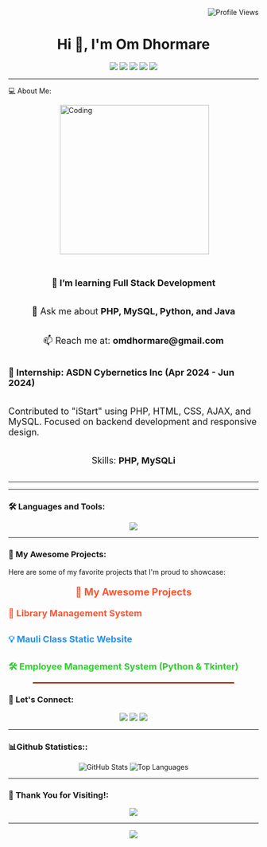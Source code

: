 <!-- Om Dhormare - GitHub Profile -->
<p align="right">
  <img src="https://komarev.com/ghpvc/?username=omdhormare&style=for-the-badge" alt="Profile Views" />
</p>
<h1 align="center">Hi 👋, I'm Om Dhormare</h1>
<p align="center">
  <img src="https://readme-typing-svg.herokuapp.com?color=F7B93E&lines=PHP+%7C+Python+%7C+Java+Developer+C++++;Passionate+about+Java+Developer;Always+Learning+New+Technologies...&center=true&width=500&height=50">
  <img src="https://readme-typing-svg.herokuapp.com?color=F7B93E&lines=Code+Is+My+Passion;Innovation+Through+Code;Building+The+Future+With+Programming...&center=true&width=500&height=50">
  <img src="https://readme-typing-svg.herokuapp.com?color=F7B93E&lines=Solving+Problems+With+Code;Embracing+Challenges+Everyday;Continuous+Learning+Is+The+Key...&center=true&width=500&height=50">
  <img src="https://readme-typing-svg.herokuapp.com?color=F7B93E&lines=Coding+Is+My+Superpower;Building+Solutions+One+Line+At+A+Time;Let's+Code+Together...&center=true&width=500&height=50">
  <img src="https://readme-typing-svg.herokuapp.com?color=F7B93E&lines=Stay+Curious+&+Keep+Coding;Code+Your+Future;Dream+Big+And+Code+Bigger...&center=true&width=500&height=50">
</p>

---
💻 About Me:
<div style="display: flex; align-items: center; justify-content: center; flex-direction: column;">
  <!-- Top line below 'About Me' -->
 

  <!-- Coding Image -->
  <img align="right" width="300" height="300" alt="Coding" src="https://media.licdn.com/dms/image/v2/D5612AQGOmwfIE5mlWA/article-cover_image-shrink_720_1280/article-cover_image-shrink_720_1280/0/1674617947228?e=1740009600&v=beta&t=p4pUNU0mac0DZUH49YUYqybW7crGmcBJ-kXFmFKwFwU" />

  <!-- Bottom line below image -->
  <hr>

  <!-- Text Content -->
  <p style="font-size: 18px; font-weight: bold;">🌱 I’m learning <strong>Full Stack Development</strong></p>
  <p style="font-size: 18px;">💬 Ask me about <strong>PHP, MySQL, Python, and Java</strong></p>
  <p style="font-size: 18px;">📫 Reach me at: <strong>omdhormare@gmail.com</strong></p>

  <!-- Internship Description with emoji -->
  <p style="font-size: 18px; font-weight: bold;">🚀 Internship: ASDN Cybernetics Inc (Apr 2024 - Jun 2024)</p>
  <p style="font-size: 18px;">Contributed to "iStart" using PHP, HTML, CSS, AJAX, and MySQL.
                              Focused on backend development and responsive design.</p>
  <p style="font-size: 18px;">Skills: <strong>PHP, MySQLi</strong></p>

</div>


<hr> <!-- Bottom line -->


---

### 🛠️ Languages and Tools:
<p align="center">
  <img src="https://skillicons.dev/icons?i=php,mysql,python,java,html,css,js,git,github" />
</p>

---

### 🌟 My Awesome Projects:
Here are some of my favorite projects that I'm proud to showcase:

<p align="center" style="font-size: 20px; font-weight: bold; color: #FF5733;">🌟 My Awesome Projects</p>
<p align="center" style="font-size: 16px; color: #333;">

 <span style="font-size: 18px; color: #FF5733; font-weight: bold;">📝 <a href="http://librarymanagementsystem123.infinityfreeapp.com" style="color: #FF5733; text-decoration: none; font-size: 18px;">Library Management System</a></span><br><br>
  
<span style="font-size: 18px; color: #1E90FF; font-weight: bold;">💡 <a href="http://mauliclass.wuaze.com" style="color: #1E90FF; text-decoration: none; font-size: 18px;">Mauli Class Static Website</a></span><br><br>
  
<span style="font-size: 18px; color: #32CD32; font-weight: bold;">🛠️ <a href="https://github.com/omdhormare/employee-management-system" style="color: #32CD32; text-decoration: none; font-size: 18px;">Employee Management System (Python & Tkinter)</a></span>


<div align="center">
  <hr style="width: 80%; border: 1px solid #FF5733;">
</div>

### 🤝 Let's Connect:
<p align="center">
  <a href="https://github.com/omdhormare"><img src="https://img.shields.io/badge/GitHub-333?style=for-the-badge&logo=github&logoColor=white"></a>
  <a href="https://linkedin.com/in/omdhormare"><img src="https://img.shields.io/badge/LinkedIn-0077B5?style=for-the-badge&logo=linkedin&logoColor=white"></a>
  <a href="mailto:omdhormare@gmail.com"><img src="https://img.shields.io/badge/Email-D14836?style=for-the-badge&logo=gmail&logoColor=white"></a>
</p>

---

### 📊Github Statistics::
<p align="center">
  <img src="https://github-readme-stats.vercel.app/api?username=omdhormare&show_icons=true&hide_title=true&count_private=true&hide=prs&theme=radical" alt="GitHub Stats"/>
  <img src="https://github-readme-stats.vercel.app/api/top-langs/?username=omdhormare&layout=compact&theme=radical" alt="Top Languages"/>
</p>

---

### 🚀 **Thank You for Visiting!**:
<p align="center">
  <img src="https://readme-typing-svg.herokuapp.com?color=FF5733&lines=Thank+You+for+Visiting!;Happy+Coding!+🚀;Let's+Connect+and+Grow+Together!" />
</p>

---
<p align="center">
  <img src="https://img.shields.io/static/v1?label=Code+with+Om&message=Keep+Learning!&color=blueviolet&style=for-the-badge" />
</p>
